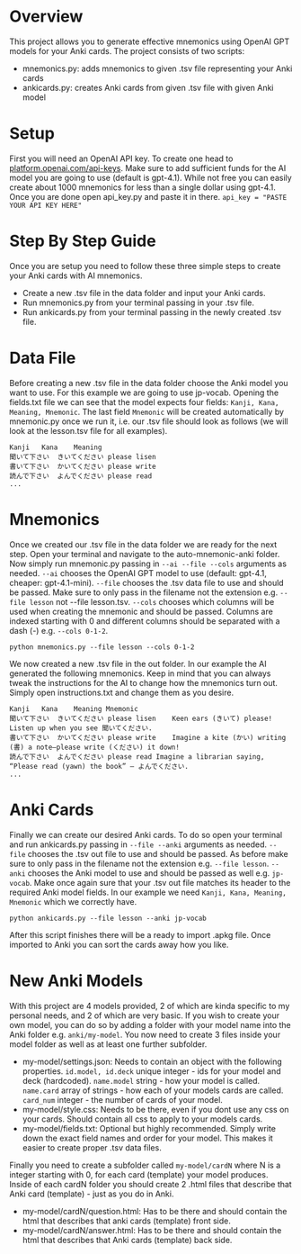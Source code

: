 # Overview
This project allows you to generate effective mnemonics using OpenAI GPT models for your Anki cards. The project consists of two scripts:
* mnemonics.py: adds mnemonics to given .tsv file representing your Anki cards
* ankicards.py: creates Anki cards from given .tsv file with given Anki model

# Setup
First you will need an OpenAI API key. To create one head to [platform.openai.com/api-keys](https://platform.openai.com/api-keys). Make sure to add sufficient funds for the AI model you are going to use (default is gpt-4.1). While not free you can easily create about 1000 mnemonics for less than a single dollar using gpt-4.1. Once you are done open api_key.py and paste it in there. `api_key = "PASTE YOUR API KEY HERE"`

# Step By Step Guide
Once you are setup you need to follow these three simple steps to create your Anki cards with AI mnemonics.
* Create a new .tsv file in the data folder and input your Anki cards.
* Run mnemonics.py from your terminal passing in your .tsv file.
* Run ankicards.py from your terminal passing in the newly created .tsv file.

# Data File
Before creating a new .tsv file in the data folder choose the Anki model you want to use. For this example we are going to use jp-vocab. Opening the fields.txt file we can see that the model expects four fields: `Kanji, Kana, Meaning, Mnemonic`. The last field `Mnemonic` will be created automatically by mnemonic.py once we run it, i.e. our .tsv file should look as follows (we will look at the lesson.tsv file for all examples).
```
Kanji	Kana	Meaning
聞いて下さい	きいてください	please lisen
書いて下さい	かいてください	please write
読んで下さい	よんでください	please read
...
```

# Mnemonics
Once we created our .tsv file in the data folder we are ready for the next step. Open your terminal and navigate to the auto-mnemonic-anki folder. Now simply run mnemonic.py passing in `--ai --file --cols` arguments as needed. `--ai` chooses the OpenAI GPT model to use (default: gpt-4.1, cheaper: gpt-4.1-mini). `--file` chooses the .tsv data file to use and should be passed. Make sure to only pass in the filename not the extension e.g. `--file lesson` not --file lesson.tsv. `--cols` chooses which columns will be used when creating the mnemonic and should be passed. Columns are indexed starting with 0 and different columns should be separated with a dash (-) e.g. `--cols 0-1-2`.
```
python mnemonics.py --file lesson --cols 0-1-2
```
We now created a new .tsv file in the out folder. In our example the AI generated the following mnemonics. Keep in mind that you can always tweak the instructions for the AI to change how the mnemonics turn out. Simply open instructions.txt and change them as you desire.
```
Kanji	Kana	Meaning	Mnemonic
聞いて下さい	きいてください	please lisen	Keen ears (きいて) please! Listen up when you see 聞いてください.
書いて下さい	かいてください	please write	Imagine a kite (かい) writing (書) a note—please write (ください) it down!
読んで下さい	よんでください	please read	Imagine a librarian saying, “Please read (yawn) the book” — よんでください.
...
```

# Anki Cards
Finally we can create our desired Anki cards. To do so open your terminal and run ankicards.py passing in `--file --anki` arguments as needed. `--file` chooses the .tsv out file to use and should be passed. As before make sure to only pass in the filename not the extension e.g. `--file lesson`. `--anki` chooses the Anki model to use and should be passed as well e.g. `jp-vocab`. Make once again sure that your .tsv out file matches its header to the required Anki model fields. In our example we need `Kanji, Kana, Meaning, Mnemonic` which we correctly have.
```
python ankicards.py --file lesson --anki jp-vocab
```
After this script finishes there will be a ready to import .apkg file. Once imported to Anki you can sort the cards away how you like.

# New Anki Models
With this project are 4 models provided, 2 of which are kinda specific to my personal needs, and 2 of which are very basic. If you wish to create your own model, you can do so by adding a folder with your model name into the Anki folder e.g. `anki/my-model`. You now need to create 3 files inside your model folder as well as at least one further subfolder.
* my-model/settings.json: Needs to contain an object with the following properties. `id.model, id.deck` unique integer - ids for your model and deck (hardcoded). `name.model` string - how your model is called. `name.card` array of strings - how each of your models cards are called. `card_num` integer - the number of cards of your model.
* my-model/style.css: Needs to be there, even if you dont use any css on your cards. Should contain all css to apply to your models cards. 
* my-model/fields.txt: Optional but highly recommended. Simply write down the exact field names and order for your model. This makes it easier to create proper .tsv data files.

Finally you need to create a subfolder called `my-model/cardN` where N is a integer starting with 0, for each card (template) your model produces. Inside of each cardN folder you should create 2 .html files that describe that Anki card (template) - just as you do in Anki.
* my-model/cardN/question.html: Has to be there and should contain the html that describes that anki cards (template) front side.
* my-model/cardN/answer.html: Has to be there and should contain the html that describes that Anki cards (template) back side.
